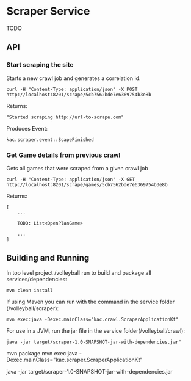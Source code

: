 # Scraper Service
TODO

## API
### Start scraping the site

Starts a new crawl job and generates a correlation id.

    curl -H "Content-Type: application/json" -X POST http://localhost:8201/scrape/5cb7562bde7e6369754b3e8b

Returns:

    "Started scraping http://url-to-scrape.com"

Produces Event:

    kac.scraper.event::ScapeFinished

### Get Game details from previous crawl

Gets all games that were scraped from a given crawl job

    curl -H "Content-Type: application/json" -X GET http://localhost:8201/scrape/games/5cb7562bde7e6369754b3e8b

Returns:

    [
        ...
        
        TODO: List<OpenPlanGame>
        
        ...
    ]

## Building and Running
In top level project /volleyball run to build and package all services/dependencies:

    mvn clean install

If using Maven you can run with the command in the service folder (/volleyball/scraper):

    mvn exec:java -Dexec.mainClass="kac.crawl.ScraperApplicationKt"

For use in a JVM, run the jar file in the service folder(/volleyball/crawl):

    java -jar target/scraper-1.0-SNAPSHOT-jar-with-dependencies.jar"







mvn package
mvn exec:java -Dexec.mainClass="kac.scraper.ScraperApplicationKt"

java -jar target/scraper-1.0-SNAPSHOT-jar-with-dependencies.jar